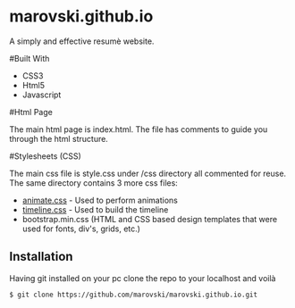# marovski.github.io

A simply and effective resumè website.

#Built With
* CSS3
* Html5
* Javascript

#Html Page

The main html page is index.html. The file has comments to guide you through the html structure.

#Stylesheets (CSS)

The main css file is style.css under /css directory all commented for reuse. 
The same directory contains 3 more css files:
* [animate.css](https://github.com/daneden/animate.css) - Used to perform animations
* [timeline.css](https://bootsnipp.com/snippets/yGbV) - Used to build the timeline
* bootstrap.min.css (HTML and CSS based design templates that were used for fonts, div's, grids, etc.)

## Installation
Having git installed on your pc clone the repo to your localhost and voilà

```bash
$ git clone https://github.com/marovski/marovski.github.io.git
```
